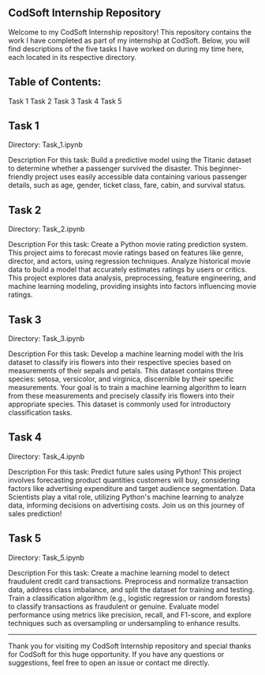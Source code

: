 CodSoft Internship Repository
------------------------------------------------------------------------------------------------------------------------------------------------------------------------------------------------------------------------------

Welcome to my CodSoft Internship repository! This repository contains the work I have completed as part of my internship at CodSoft. Below, you will find descriptions of the five tasks I have worked on during my time here, each located in its respective directory.

Table of Contents:
------------------------------------------------------------------------------------------------------------------------------------------------------------------------------------------------------------------------------
Task 1
Task 2
Task 3
Task 4
Task 5


Task 1
------------------------------------------------------------------------------------------------------------------------------------------------------------------------------------------------------------------------------
Directory: 
Task_1.ipynb

Description For this task:
Build a predictive model using the Titanic dataset to determine whether a passenger survived the disaster. This beginner-friendly project uses easily accessible data containing various passenger details, such as age, gender, ticket class, fare, cabin, and survival status.


Task 2
------------------------------------------------------------------------------------------------------------------------------------------------------------------------------------------------------------------------------
Directory: 
Task_2.ipynb

Description For this task:
Create a Python movie rating prediction system. This project aims to forecast movie ratings based on features like genre, director, and actors, using regression techniques. Analyze historical movie data to build a model that accurately estimates ratings by users or critics. This project explores data analysis, preprocessing, feature engineering, and machine learning modeling, providing insights into factors influencing movie ratings.

Task 3
------------------------------------------------------------------------------------------------------------------------------------------------------------------------------------------------------------------------------

Directory: 
Task_3.ipynb

Description For this task:
Develop a machine learning model with the Iris dataset to classify iris flowers into their respective species based on measurements of their sepals and petals. This dataset contains three species: setosa, versicolor, and virginica, discernible by their specific measurements. Your goal is to train a machine learning algorithm to learn from these measurements and precisely classify iris flowers into their appropriate species. This dataset is commonly used for introductory classification tasks.


Task 4
------------------------------------------------------------------------------------------------------------------------------------------------------------------------------------------------------------------------------

Directory: 
Task_4.ipynb

Description For this task:
Predict future sales using Python! This project involves forecasting product quantities customers will buy, considering factors like advertising expenditure and target audience segmentation. Data Scientists play a vital role, utilizing Python's machine learning to analyze data, informing decisions on advertising costs. Join us on this journey of sales prediction!


Task 5
------------------------------------------------------------------------------------------------------------------------------------------------------------------------------------------------------------------------------

Directory: 
Task_5.ipynb

Description For this task:
Create a machine learning model to detect fraudulent credit card transactions. Preprocess and normalize transaction data, address class imbalance, and split the dataset for training and testing. Train a classification algorithm (e.g., logistic regression or random forests) to classify transactions as fraudulent or genuine. Evaluate model performance using metrics like precision, recall, and F1-score, and explore techniques such as oversampling or undersampling to enhance results.


------------------------------------------------------------------------------------------------------------------------------------------------------------------------------------------------------------------------------
Thank you for visiting my CodSoft Internship repository and special thanks for CodSoft for this huge opportunity. If you have any questions or suggestions, feel free to open an issue or contact me directly.
